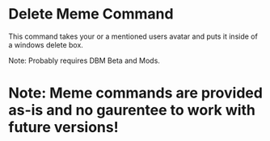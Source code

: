 # Delete Meme Command
This command takes your or a mentioned users avatar and puts it inside of a windows delete box.

Note: Probably requires DBM Beta and Mods.

# Note: Meme commands are provided as-is and no gaurentee to work with future versions!